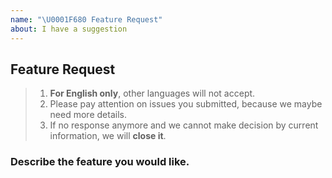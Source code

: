 ```yaml
---
name: "\U0001F680 Feature Request"
about: I have a suggestion
---
```


## Feature Request

> 1.  **For English only**, other languages will not accept.
> 2. Please pay attention on issues you submitted, because we maybe need more details.
> 3. If no response anymore and we cannot make decision by current information, we will **close it**.

### Describe the feature you would like.
